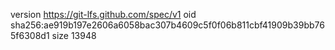 version https://git-lfs.github.com/spec/v1
oid sha256:ae919b197e2606a6058bac307b4609c5f0f06b811cbf41909b39bb765f6308d1
size 13948
